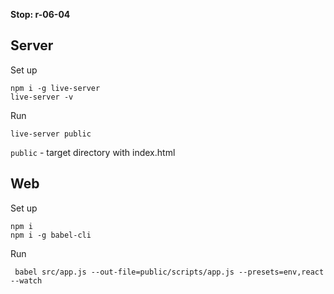 **Stop: r-06-04**

## Server

Set up
```
npm i -g live-server
live-server -v
```

Run
```
live-server public
```
`public` - target directory with index.html

## Web

Set up
```
npm i
npm i -g babel-cli
```

Run
```
 babel src/app.js --out-file=public/scripts/app.js --presets=env,react --watch
```
